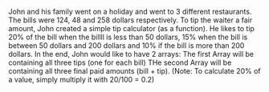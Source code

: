 John and his family went on a holiday and went to 3 different restaurants. The bills were 124, 48 and 258 dollars respectively. To tip the waiter a fair amount, John created a simple tip calculator (as a function). He likes to tip 20% of the bill when the billll is less than 50 dollars, 15% when the bill is between 50 dollars and 200 dollars and 10% if the bill is more than 200 dollars.
In the end, John would like to have 2 arrays:
The first Array will be containing all three tips (one for each bill)
THe second Array will be containing all three final paid amounts (bill + tip).
(Note: To calculate 20% of a value, simply multiply it with 20/100 = 0.2)
